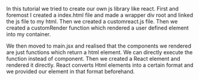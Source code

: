 In this tutorial we tried to create our own js library like react.
First and foremost I created a index.html file and made a wrapper div root and linked the js file to my html.
Then we created a customreact.js file.
Then we created a customRender function which rendered a user defined element into my container.

We then moved to main.jsx and realised that the components we rendered are just functions which return a html element. We can directly execute the function instead of component.
Then we created a React element and rendered it directly.
React converts Html elements into a certain format and we provided our element in that format beforehand.

